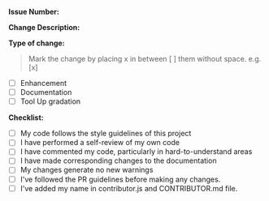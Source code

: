 **Issue Number:**

**Change Description:**

**Type of change:**
> Mark the change by placing x in between [ ] them without space. e.g. [x]
- [ ] Enhancement
- [ ] Documentation
- [ ] Tool Up gradation

**Checklist:**

- [ ] My code follows the style guidelines of this project
- [ ] I have performed a self-review of my own code
- [ ] I have commented my code, particularly in hard-to-understand areas
- [ ] I have made corresponding changes to the documentation
- [ ] My changes generate no new warnings
- [ ] I've followed the PR guidelines before making any changes.
- [ ] I've added my name in contributor.js and CONTRIBUTOR.md file.
